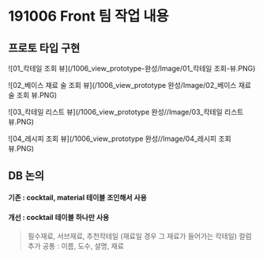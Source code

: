 # 191006 Front 팀 작업 내용

## 프로토 타입 구현

![01_칵테일 조회 뷰](/1006_view_prototype-완성/Image/01_칵테일 조회-뷰.PNG)

![02_베이스 재료 술 조회 뷰](/1006_view_prototype 완성/Image/02_베이스 재료 술 조회 뷰.PNG)

![03_칵테일 리스트 뷰](/1006_view_prototype 완성//Image/03_칵테일 리스트 뷰.PNG)

![04_레시피 조회 뷰](/1006_view_prototype 완성//Image/04_레시피 조회 뷰.PNG)


## DB 논의
#### 기존 : cocktail, material 테이블 조인해서 사용
#### 개선 : cocktail 테이블 하나만 사용
> 필수재료, 서브재료, 추천칵테일 (재료일 경우 그 재료가 들어가는 칵테일) 컬럼 추가
> 공통 : 이름, 도수, 설명, 재료
     

